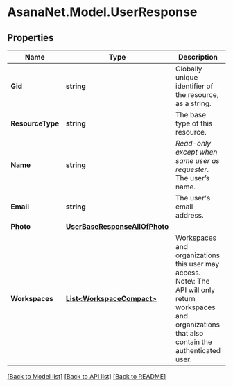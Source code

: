# AsanaNet.Model.UserResponse

## Properties

Name | Type | Description | Notes
------------ | ------------- | ------------- | -------------
**Gid** | **string** | Globally unique identifier of the resource, as a string. | [optional] [readonly] 
**ResourceType** | **string** | The base type of this resource. | [optional] [readonly] 
**Name** | **string** | *Read-only except when same user as requester*. The user’s name. | [optional] 
**Email** | **string** | The user&#39;s email address. | [optional] [readonly] 
**Photo** | [**UserBaseResponseAllOfPhoto**](UserBaseResponseAllOfPhoto.md) |  | [optional] 
**Workspaces** | [**List&lt;WorkspaceCompact&gt;**](WorkspaceCompact.md) | Workspaces and organizations this user may access. Note\\: The API will only return workspaces and organizations that also contain the authenticated user. | [optional] [readonly] 

[[Back to Model list]](../README.md#documentation-for-models) [[Back to API list]](../README.md#documentation-for-api-endpoints) [[Back to README]](../README.md)

